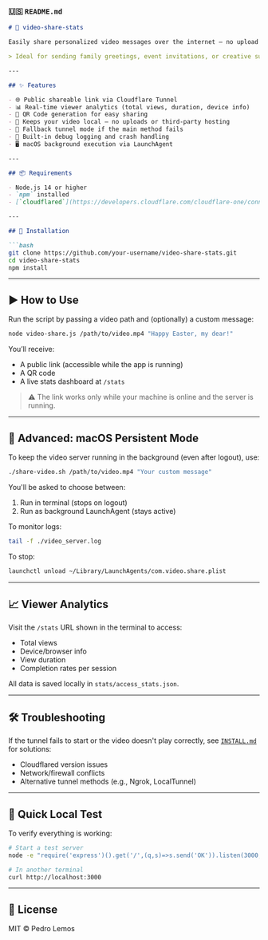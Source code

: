 ### 🇺🇸 `README.md`

```markdown
# 🎥 video-share-stats

Easily share personalized video messages over the internet — no upload needed. This project uses a local Node.js server with Cloudflare Tunnel to generate a public, temporary URL for any video on your computer, and provides detailed viewer statistics.

> Ideal for sending family greetings, event invitations, or creative surprises via video.

---

## ✨ Features

- 🌐 Public shareable link via Cloudflare Tunnel
- 📊 Real-time viewer analytics (total views, duration, device info)
- 📱 QR Code generation for easy sharing
- 🔐 Keeps your video local — no uploads or third-party hosting
- 🔁 Fallback tunnel mode if the main method fails
- 🐞 Built-in debug logging and crash handling
- 🖥️ macOS background execution via LaunchAgent

---

## 📦 Requirements

- Node.js 14 or higher
- `npm` installed
- [`cloudflared`](https://developers.cloudflare.com/cloudflare-one/connections/connect-apps/install-and-setup/installation/) installed and accessible from the terminal

---

## 🚀 Installation

```bash
git clone https://github.com/your-username/video-share-stats.git
cd video-share-stats
npm install
```

---

## ▶️ How to Use

Run the script by passing a video path and (optionally) a custom message:

```bash
node video-share.js /path/to/video.mp4 "Happy Easter, my dear!"
```

You’ll receive:

- A public link (accessible while the app is running)
- A QR code
- A live stats dashboard at `/stats`

> ⚠️ The link works only while your machine is online and the server is running.

---

## 🧠 Advanced: macOS Persistent Mode

To keep the video server running in the background (even after logout), use:

```bash
./share-video.sh /path/to/video.mp4 "Your custom message"
```

You'll be asked to choose between:

1. Run in terminal (stops on logout)
2. Run as background LaunchAgent (stays active)

To monitor logs:
```bash
tail -f ./video_server.log
```

To stop:
```bash
launchctl unload ~/Library/LaunchAgents/com.video.share.plist
```

---

## 📈 Viewer Analytics

Visit the `/stats` URL shown in the terminal to access:

- Total views
- Device/browser info
- View duration
- Completion rates per session

All data is saved locally in `stats/access_stats.json`.

---

## 🛠 Troubleshooting

If the tunnel fails to start or the video doesn't play correctly, see [`INSTALL.md`](./INSTALL.md) for solutions:

- Cloudflared version issues
- Network/firewall conflicts
- Alternative tunnel methods (e.g., Ngrok, LocalTunnel)

---

## 🧪 Quick Local Test

To verify everything is working:

```bash
# Start a test server
node -e "require('express')().get('/',(q,s)=>s.send('OK')).listen(3000,()=>console.log('OK'))"

# In another terminal
curl http://localhost:3000
```

---

## 📄 License

MIT © Pedro Lemos
```
